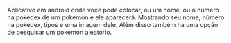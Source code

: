 Aplicativo em android onde você pode colocar, ou um nome, ou o número na pokedex de um pokemon e ele aparecerá. Mostrando seu nome, número na pokedex, tipos e uma imagem dele.
Além disso também ha uma opção de pesquisar um pokemon aleatório. 
